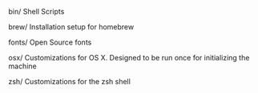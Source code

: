 bin/
  Shell Scripts

brew/
  Installation setup for homebrew

fonts/
  Open Source fonts

osx/
  Customizations for OS X. 
  Designed to be run once for initializing the machine

zsh/
  Customizations for the zsh shell
 
